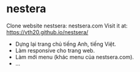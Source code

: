 # nestera
  Clone website nestsera: nestsera.com
  Visit it at: https://vth20.github.io/nestsera/
    
  - Dựng lại trang chủ tiếng Anh, tiếng Việt.
  - Làm responsive cho trang web.
  - Làm mới menu (khác menu của nestsera.com).
  - ...
